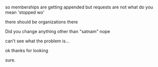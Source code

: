 so memberships are getting appended but requests are not
what do you mean 'stopped wo'

there should be organizations there

Did you change anything other than "satnam" nope

 can't see what the problem is...

 ok thanks for looking

 sure.
